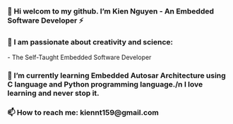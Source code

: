 <h3>👋 Hi welcom to my github. I’m Kien Nguyen - An Embedded Software Developer ⚡</h3>
<h3>🔭 I am passionate about creativity and science:</h3>
          - The Self-Taught Embedded Software Developer

                    
<h3>🌱 I’m currently learning Embedded Autosar Architecture using C language and Python programming language./n I love learning and never stop it.</h3>  

<h3>📫 How to reach me: kiennt159@gmail.com</h3>

<!---
KienNguyen9/KienNguyen9 is a ✨ special ✨ repository because its `README.md` (this file) appears on your GitHub profile.
You can click the Preview link to take a look at your changes.
--->
